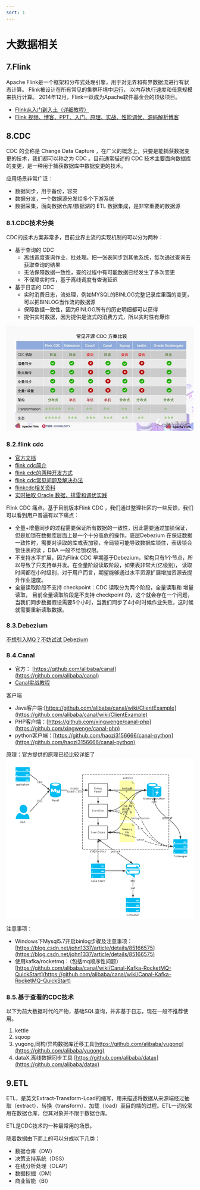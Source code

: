 ```yaml
---
sort: 1
---
```

# 大数据相关


## 7.Flink

Apache Flink是一个框架和分布式处理引擎，用于对无界和有界数据流进行有状态计算。 Flink被设计在所有常见的集群环境中运行，
以内存执行速度和任意规模来执行计算。 2014年12月，Flink一跃成为Apache软件基金会的顶级项目。

- [Flink从入门到入土（详细教程）](https://www.cnblogs.com/javazhiyin/p/13597319.html)
- [Flink 视频、博客、PPT、入门、原理、实战、性能调优、源码解析博客](http://www.54tianzhisheng.cn/)

## 8.CDC
CDC 的全称是 Change Data Capture ，在广义的概念上，只要是能捕获数据变更的技术，我们都可以称之为 CDC 。目前通常描述的 CDC 技术主要面向数据库的变更，是一种用于捕获数据库中数据变更的技术。

应用场景非常广泛：
- 数据同步，用于备份，容灾
- 数据分发，一个数据源分发给多个下游系统
- 数据采集，面向数据仓库/数据湖的 ETL 数据集成，是非常重要的数据源

### 8.1.CDC技术分类
CDC的技术方案非常多，目前业界主流的实现机制的可以分为两种：
- 基于查询的 CDC
    - 离线调度查询作业，批处理。把一张表同步到其他系统，每次通过查询去获取查询的结果
    - 无法保障数据一致性，查的过程中有可能数据已经发生了多次变更
    - 不保障实时性，基于离线调度有查询延迟
- 基于日志的 CDC
    - 实时消费日志，流处理，例如MYSQL的BINLOG完整记录库里面的变更，可以把BINLOG当作流的数据源
    - 保障数据一致性，因为BINLOG所有的历史明细都可以获得
    - 提供实时数据，因为提供是流式的消费方式，所以实时性有爆炸
  
![](img/大数据/d1303c8b.png)

### 8.2.flink cdc

- [官方文档](https://ververica.github.io/flink-cdc-connectors/master/index.html)
- [flink cdc简介](https://blog.csdn.net/YiRan_Zhao/article/details/126946412)
- [flink cdc的两种开发方式](https://blog.csdn.net/YiRan_Zhao/article/details/126956600)
- [flink cdc常见问题及解决办法](https://blog.csdn.net/YiRan_Zhao/article/details/126957226)
- [flinkcdc相关资料](https://blog.csdn.net/YiRan_Zhao/article/details/125652824)
- [实时抽取 Oracle 数据，排雷和调优实践](https://blog.csdn.net/YiRan_Zhao/article/details/125624407)

Flink CDC 痛点。基于目前版本Flink CDC ，我们通过整理社区的一些反馈，我们可以看到用户普遍有以下痛点：
- 全量+增量同步的过程需要保证所有数据的一致性，因此需要通过加锁保证，但是加锁在数据库层面上是一个十分高危的操作。底层Debezium 在保证数据一致性时，需要对读取的库或表加锁，全局锁可能导致数据库锁住，表级锁会锁住表的读 ，DBA 一般不给锁权限。
- 不支持水平扩展，因为Flink CDC 早期基于Debezium，架构只有1个节点，所以导致了只支持单并发。在全量阶段读取阶段，如果表非常大(亿级别)， 读取时间都在小时级别，对于用户而言，期望能够通过水平资源扩展增加资源去提升作业速度。
- 全量读取阶段不支持 checkpoint：CDC 读取分为两个阶段，全量读取和 增量读取， 目前全量读取阶段是不支持 checkpoint 的，这个就会存在一个问题，当我们同步数据假设需要5个小时，当我们同步了4小时时候作业失败，这时候就需要重新读取数据。

### 8.3.Debezium

[不想引入MQ？不妨试试 Debezium](https://mp.weixin.qq.com/s/X1jTy8g2YD37Vx8ftAmKqA)

### 8.4.Canal

- 官方： [https://github.com/alibaba/canal](https://github.com/alibaba/canal)
- [Canal实战教程](http://xiaoyuge.work/cancel/index.html)

客户端
- Java客户端:[https://github.com/alibaba/canal/wiki/ClientExample](https://github.com/alibaba/canal/wiki/ClientExample)
- PHP客户端：[https://github.com/xingwenge/canal-php](https://github.com/xingwenge/canal-php)
- python客户端：[https://github.com/haozi3156666/canal-python](https://github.com/haozi3156666/canal-python)

原理：官方提供的原理已经比较详细了
![image](img/ETL/media/image1.png)


注意事项：
- Windows下Mysql5.7开启binlog步骤及注意事项：[https://blog.csdn.net/john1337/article/details/85166575](https://blog.csdn.net/john1337/article/details/85166575)
- 使用kafka/rocketmq：（包括mq顺序性问题）[https://github.com/alibaba/canal/wiki/Canal-Kafka-RocketMQ-QuickStart](https://github.com/alibaba/canal/wiki/Canal-Kafka-RocketMQ-QuickStart)

### 8.5.基于查看的CDC技术

以下为前大数据时代的产物，基础SQL查询，并非基于日志，现在一般不推荐使用。
1. kettle
2. sqoop   
2. yugong,同构/异构数据库迁移工具[https://github.com/alibaba/yugong](https://github.com/alibaba/yugong)
3. dataX,离线数据同步工具 [https://github.com/alibaba/datax](https://github.com/alibaba/datax)

## 9.ETL

ETL，是英文Extract-Transform-Load的缩写，用来描述将数据从来源端经过抽取（extract）、转换（transform）、加载（load）至目的端的过程。ETL一词较常用在数据仓库，但其对象并不限于数据仓库。

ETL是CDC技术的一种最常用的场景。

随着数据由下而上的可以分成以下几类：
- 数据仓库（DW）
- 决策支持系统（DSS）
- 在线分析处理（OLAP）
- 数据挖掘（DM）
- 商业智能（BI）


